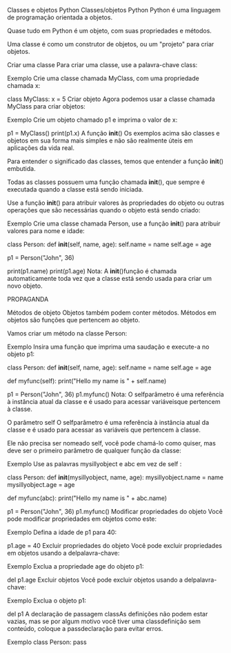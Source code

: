 Classes e objetos Python
Classes/objetos Python
Python é uma linguagem de programação orientada a objetos.

Quase tudo em Python é um objeto, com suas propriedades e métodos.

Uma classe é como um construtor de objetos, ou um "projeto" para criar objetos.

Criar uma classe
Para criar uma classe, use a palavra-chave class:

Exemplo
Crie uma classe chamada MyClass, com uma propriedade chamada x:

class MyClass:
  x = 5
Criar objeto
Agora podemos usar a classe chamada MyClass para criar objetos:

Exemplo
Crie um objeto chamado p1 e imprima o valor de x:

p1 = MyClass()
print(p1.x)
A função __init__()
Os exemplos acima são classes e objetos em sua forma mais simples e não são realmente úteis em aplicações da vida real.

Para entender o significado das classes, temos que entender a função __init__() embutida.

Todas as classes possuem uma função chamada __init__(), que sempre é executada quando a classe está sendo iniciada.

Use a função __init__() para atribuir valores às propriedades do objeto ou outras operações que são necessárias quando o objeto está sendo criado:

Exemplo
Crie uma classe chamada Person, use a função __init__() para atribuir valores para nome e idade:

class Person:
  def __init__(self, name, age):
    self.name = name
    self.age = age

p1 = Person("John", 36)

print(p1.name)
print(p1.age)
Nota: A __init__()função é chamada automaticamente toda vez que a classe está sendo usada para criar um novo objeto.

PROPAGANDA

Métodos de objeto
Objetos também podem conter métodos. Métodos em objetos são funções que pertencem ao objeto.

Vamos criar um método na classe Person:

Exemplo
Insira uma função que imprima uma saudação e execute-a no objeto p1:

class Person:
  def __init__(self, name, age):
    self.name = name
    self.age = age

  def myfunc(self):
    print("Hello my name is " + self.name)

p1 = Person("John", 36)
p1.myfunc()
Nota: O selfparâmetro é uma referência à instância atual da classe e é usado para acessar variáveis ​​que pertencem à classe.

O parâmetro self
O selfparâmetro é uma referência à instância atual da classe e é usado para acessar as variáveis ​​que pertencem à classe.

Ele não precisa ser nomeado self, você pode chamá-lo como quiser, mas deve ser o primeiro parâmetro de qualquer função da classe:

Exemplo
Use as palavras mysillyobject e abc em vez de self :

class Person:
  def __init__(mysillyobject, name, age):
    mysillyobject.name = name
    mysillyobject.age = age

  def myfunc(abc):
    print("Hello my name is " + abc.name)

p1 = Person("John", 36)
p1.myfunc()
Modificar propriedades do objeto
Você pode modificar propriedades em objetos como este:

Exemplo
Defina a idade de p1 para 40:

p1.age = 40
Excluir propriedades do objeto
Você pode excluir propriedades em objetos usando a delpalavra-chave:

Exemplo
Exclua a propriedade age do objeto p1:

del p1.age
Excluir objetos
Você pode excluir objetos usando a delpalavra-chave:

Exemplo
Exclua o objeto p1:

del p1
A declaração de passagem
classAs definições não podem estar vazias, mas se por algum motivo você tiver uma classdefinição sem conteúdo, coloque a passdeclaração para evitar erros.

Exemplo
class Person:
  pass
